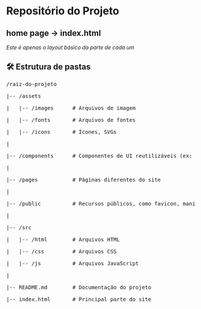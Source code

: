 # Repositório do Projeto

## home page -> index.html
*Este é apenas o layout básico da parte de cada um*

## 🛠 Estrutura de pastas
<pre>
/raiz-do-projeto<br>
|-- /assets<br>
|   |-- /images      # Arquivos de imagem<br>
|   |-- /fonts       # Arquivos de fontes<br>
|   |-- /icons       # Ícones, SVGs<br>
|<br>
|-- /components      # Componentes de UI reutilizáveis (ex: cabeçalhos, rodapés)<br>
|<br>
|-- /pages           # Páginas diferentes do site<br>
|<br>
|-- /public          # Recursos públicos, como favicon, manifest, etc.<br>
|<br>
|-- /src<br>
|   |-- /html        # Arquivos HTML<br>
|   |-- /css         # Arquivos CSS<br>
|   |-- /js          # Arquivos JavaScript<br>
|<br>
|-- README.md        # Documentação do projeto<br>
|-- index.html       # Principal parte do site<br>
